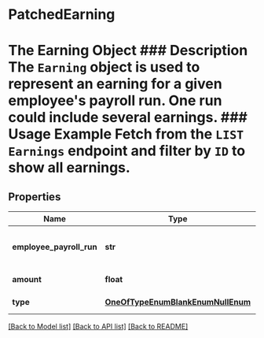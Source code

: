 # PatchedEarning

# The Earning Object ### Description The `Earning` object is used to represent an earning for a given employee's payroll run. One run could include several earnings.  ### Usage Example Fetch from the `LIST Earnings` endpoint and filter by `ID` to show all earnings.
## Properties
Name | Type | Description | Notes
------------ | ------------- | ------------- | -------------
**employee_payroll_run** | **str** | The earning&#39;s employee payroll run. | [optional] 
**amount** | **float** | The amount earned. | [optional] 
**type** | [**OneOfTypeEnumBlankEnumNullEnum**](OneOfTypeEnumBlankEnumNullEnum.md) | The type of earning. | [optional] 

[[Back to Model list]](../README.md#documentation-for-models) [[Back to API list]](../README.md#documentation-for-api-endpoints) [[Back to README]](../README.md)


